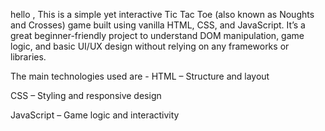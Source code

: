 hello ,
This is a simple yet interactive Tic Tac Toe (also known as Noughts and Crosses) game 
built using vanilla HTML, CSS, and JavaScript. 
It’s a great beginner-friendly project to understand DOM manipulation, game logic, and basic UI/UX design without relying on any frameworks or libraries.

The main technologies used are - 
HTML – Structure and layout

CSS – Styling and responsive design

JavaScript – Game logic and interactivity
